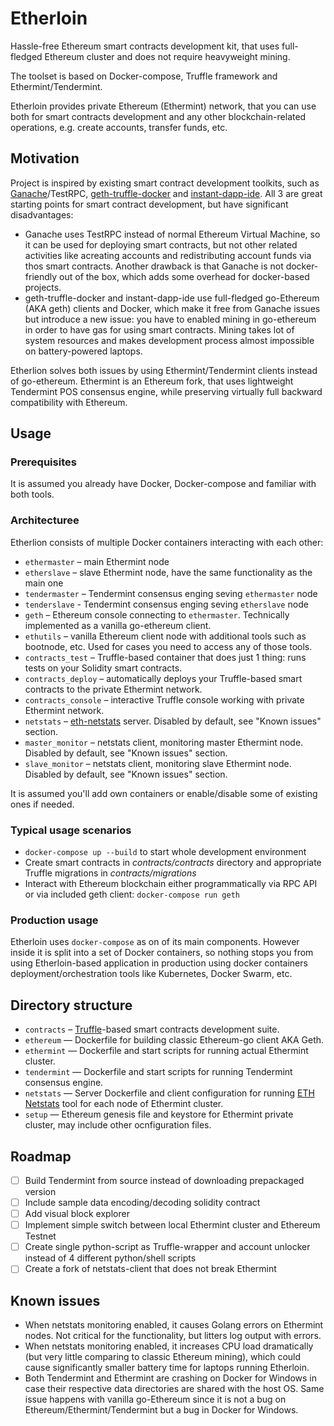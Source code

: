# Etherloin

Hassle-free Ethereum smart contracts development kit, that uses full-fledged Ethereum cluster and does not require heavyweight mining.

The toolset is based on Docker-compose, Truffle framework and Ethermint/Tendermint.

Etherloin provides private Ethereum (Ethermint) network, that you can use both for smart contracts development and any other blockchain-related operations, e.g. create accounts, transfer funds, etc.

## Motivation

Project is inspired by existing smart contract development toolkits, such as [Ganache](http://truffleframework.com/ganache/)/TestRPC, [geth-truffle-docker](https://github.com/gregbkr/geth-truffle-docker) and [instant-dapp-ide](https://github.com/dominicwilliams/instant-dapp-ide).
All 3 are great starting points for smart contract development, but have significant disadvantages:

* Ganache uses TestRPC instead of normal Ethereum Virtual Machine, so it can be used for deploying smart contracts, but not other related activities like acreating accounts and redistributing account funds via thos smart contracts. Another drawback is that Ganache is not docker-friendly out of the box, which adds some overhead for docker-based projects.
* geth-truffle-docker and instant-dapp-ide use full-fledged go-Ethereum (AKA geth) clients and Docker, which make it free from Ganache issues but introduce a new issue: you have to enabled mining in go-ethereum in order to have gas for using smart contracts. Mining takes lot of system resources and makes development process almost impossible on battery-powered laptops.

Etherlion solves both issues by using Ethermint/Tendermint clients instead of go-ethereum. Ethermint is an Ethereum fork, that uses lightweight Tendermint POS consensus engine, while preserving virtually full backward compatibility with Ethereum.


## Usage

### Prerequisites

It is assumed you already have Docker, Docker-compose and familiar with both tools.

### Architecturee

Etherlion consists of multiple Docker containers interacting with each other:

- `ethermaster` – main Ethermint node
- `etherslave` – slave Ethermint node, have the same functionality as the main one
- `tendermaster` – Tendermint consensus enging seving `ethermaster` node
- `tenderslave` - Tendermint consensus enging seving `etherslave` node
- `geth` – Ethereum console connecting to `ethermaster`. Technically implemented as a vanilla go-ethereum client.
- `ethutils` – vanilla Ethereum client node with additional tools such as bootnode, etc. Used for cases you need to access any of those tools.
- `contracts_test` – Truffle-based container that does just 1 thing: runs tests on your Solidity smart contracts.
- `contracts_deploy` – automatically deploys your Truffle-based smart contracts to the private Ethermint network.
- `contracts_console` – interactive Truffle console working with private Ethermint network.
- `netstats` – [eth-netstats](https://github.com/cubedro/eth-netstats) server. Disabled by default, see "Known issues" section.
- `master_monitor` – netstats client, monitoring master Ethermint node. Disabled by default, see "Known issues" section.
- `slave_monitor` – netstats client, monitoring slave Ethermint node. Disabled by default, see "Known issues" section.

It is assumed you'll add own containers or enable/disable some of existing ones if needed.

### Typical usage scenarios

- `docker-compose up --build` to start whole development environment
- Create smart contracts in _contracts/contracts_ directory and appropriate Truffle migrations in _contracts/migrations_
- Interact with Ethereum blockchain either programmatically via RPC API or via included geth client: `docker-compose run geth`

### Production usage

Etherloin uses `docker-compose` as on of its main components. However inside it is split into a set of Docker containers, so nothing stops you from using Etherloin-based application in production using docker containers deployment/orchestration tools like Kubernetes, Docker Swarm, etc.

## Directory structure

* `contracts` – [Truffle](http://truffleframework.com/)-based smart contracts development suite.
* `ethereum` — Dockerfile for building classic Ethereum-go client AKA Geth.
* `ethermint` — Dockerfile and start scripts for running actual Ethermint cluster.
* `tendermint` — Dockerfile and start scripts for running Tendermint consensus engine.
* `netstats` — Server Dockerfile and client configuration for running [ETH Netstats](https://github.com/cubedro/eth-netstats) tool for each node of Ethermint cluster.
* `setup` — Ethereum genesis file and keystore for Ethermint private cluster, may include other ocnfiguration files.

## Roadmap

- [ ] Build Tendermint from source instead of downloading prepackaged version
- [ ] Include sample data encoding/decoding solidity contract
- [ ] Add visual block explorer
- [ ] Implement simple switch between local Ethermint cluster and Ethereum Testnet
- [ ] Create single python-script as Truffle-wrapper and account unlocker instead of 4 different python/shell scripts
- [ ] Create a fork of netstats-client that does not break Ethermint

## Known issues

- When netstats monitoring enabled, it causes Golang errors on Ethermint nodes. Not critical for the functionality, but litters log output with errors.
- When netstats monitoring enabled, it increases CPU load dramatically (but very little comparing to classic Ethereum mining), which could cause significantly smaller battery time for laptops running Etherloin.
- Both Tendermint and Ethermint are crashing on Docker for Windows in case their respective data directories are shared with the host OS. Same issue happens with vanilla go-Ethereum since it is not a bug on Ethereum/Ethermint/Tendermint but a bug in Docker for Windows.
